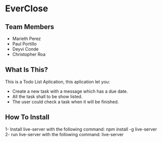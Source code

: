 # EverClose

## Team Members

- Marieth Perez
- Paul Portillo
- Deyvi Conde
- Christopher Roa

## What Is This?

This is a Todo List Aplication, this aplication let you:

- Create a new task with a message which has a due date.
- All the task shall to be show listed.
- The user could check a task when it will be finished.

## How To Install

1- Install live-server with the following command:
npm install -g live-server
2- run live-server with the following command:
live-server
